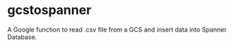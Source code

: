 # gcstospanner
A Google function to read .csv file from a GCS and insert data into Spanner Database.
